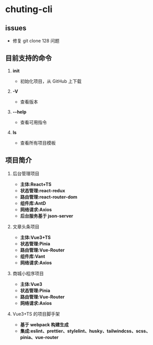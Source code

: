 # chuting-cli

## issues

- 修复 git clone 128 问题

## 目前支持的命令

1. **init**

   - 初始化项目，从 GitHub 上下载

2. **-V**

   - 查看版本

3. **--help**

   - 查看可用指令

4. **ls**
   - 查看所有项目模板

## 项目简介

1. 后台管理项目

   - **主体:React+TS**
   - **状态管理:react-redux**
   - **路由管理:react-router-dom**
   - **组件库:AntD**
   - **网络请求:Axios**
   - **后台服务基于 json-server**

2. 文章头条项目

   - **主体:Vue3+TS**
   - **状态管理:Pinia**
   - **路由管理:Vue-Router**
   - **组件库:Vant**
   - **网络请求:Axios**

3. 商城小程序项目

   - **主体:Vue3**
   - **状态管理:Pinia**
   - **路由管理:Vue-Router**
   - **网络请求:Axios**

4. Vue3+TS 的项目脚手架
   - **基于 webpack 构建生成**
   - **集成:eslint、prettier、stylelint、husky、tailwindcss、scss、pinia、vue-router**
